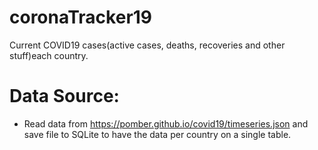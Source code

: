 # coronaTracker19
Current COVID19 cases(active cases, deaths, recoveries and other stuff)each country.


# Data Source:
  - Read data from https://pomber.github.io/covid19/timeseries.json and save file to SQLite to have the data per country on a single table.
